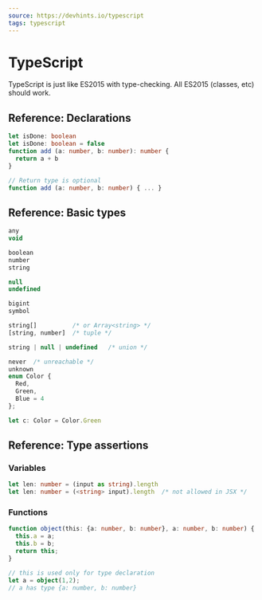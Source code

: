```yaml
---
source: https://devhints.io/typescript
tags: typescript
---
```


# TypeScript

TypeScript is just like ES2015 with type-checking. All ES2015 (classes, etc) should work.


## Reference: Declarations

```typescript
let isDone: boolean
let isDone: boolean = false
function add (a: number, b: number): number {
  return a + b
}

// Return type is optional
function add (a: number, b: number) { ... }
```


## Reference: Basic types

```typescript
any
void

boolean
number
string

null
undefined

bigint
symbol

string[]          /* or Array<string> */
[string, number]  /* tuple */

string | null | undefined   /* union */

never  /* unreachable */
unknown
enum Color {
  Red,
  Green,
  Blue = 4
};

let c: Color = Color.Green
```


## Reference: Type assertions

### Variables

```typescript
let len: number = (input as string).length
let len: number = (<string> input).length  /* not allowed in JSX */
```

### Functions

```typescript
function object(this: {a: number, b: number}, a: number, b: number) {
  this.a = a;
  this.b = b;
  return this;
}

// this is used only for type declaration
let a = object(1,2);
// a has type {a: number, b: number}
```
